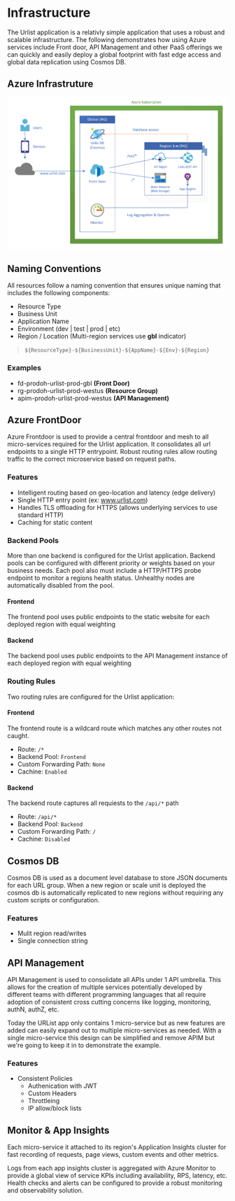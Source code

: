 # Infrastructure
The Urlist application is a relativly simple application that uses a robust and scalable infrastructure.  The following demonstrates how using Azure services include Front door, API Management and other PaaS offerings we can quickly and easily deploy a global footprint with fast edge access and global data replication using Cosmos DB.

## Azure Infrastruture
![Infrastucture Diagram](images/infrastructure-diagram.png)

## Naming Conventions
All resources follow a naming convention that ensures unique naming that includes the following components:

- Resource Type
- Business Unit
- Application Name
- Environment (dev | test | prod | etc)
- Region / Location (Multi-region services use **gbl** indicator)

> `${ResourceType}-${BusinessUnit}-${AppName}-${Env}-${Region}`
### Examples

- fd-prodoh-urlist-prod-gbl **(Front Door)**
- rg-prodoh-urlist-prod-westus **(Resource Group)**
- apim-prodoh-urlist-prod-westus **(API Management)**

## Azure FrontDoor
Azure Frontdoor is used to provide a central frontdoor and mesh to all micro-services required for the Urlist application.  It consolidates all url endpoints to a single HTTP entrypoint.  Robust routing rules allow routing traffic to the correct microservice based on request paths.

### Features
- Intelligent routing based on geo-location and latency (edge delivery)
- Single HTTP entry point (ex: www.urlist.com)
- Handles TLS offloading for HTTPS (allows underlying services to use standard HTTP)
- Caching for static content

### Backend Pools
More than one backend is configured for the Urlist application. Backend pools can be configured with different priority or weights based on your business needs.  Each pool also must include a HTTP/HTTPS probe endpoint to monitor a regions health status.  Unhealthy nodes are automatically disabled from the pool.

#### Frontend
The frontend pool uses public endpoints to the static website for each deployed region with equal weighting

#### Backend
The backend pool uses public endpoints to the API Management instance of each deployed region with equal weighting

### Routing Rules
Two routing rules are configured for the Urlist application:

#### Frontend
The frontend route is a wildcard route which matches any other routes not caught.

- Route: `/*`
- Backend Pool: `Frontend`
- Custom Forwarding Path: `None`
- Cachine: `Enabled`

#### Backend
The backend route captures all requiests to the `/api/*` path

- Route: `/api/*`
- Backend Pool: `Backend`
- Custom Forwarding Path: `/`
- Cachine: `Disabled`

## Cosmos DB
Cosmos DB is used as a document level database to store JSON documents for each URL group. When a new region or scale unit is deployed the cosmos db is automatically replicated to new regions without requiring any custom scripts or configuration.

### Features
- Mulit region read/writes
- Single connection string

## API Management
API Management is used to consolidate all APIs under 1 API umbrella.  This allows for the creation of multiple  services potentially developed by different teams with different programming languages that all require adoption of consistent cross cutting concerns like logging, monitoring, authN, authZ, etc.

Today the URList app only contains 1 micro-service but as new features are added can easily expand out to multiple micro-services as needed. With a single micro-service this design can be simplified and remove APIM but we're going to keep it in to demonstrate the example.

### Features
- Consistent Policies
    - Authenication with JWT
    - Custom Headers
    - Throttleing
    - IP allow/block lists

## Monitor & App Insights
Each micro-service it attached to its region's Application Insights cluster for fast recording of requests, page views, custom events and other metrics.

Logs from each app insights cluster is aggregated with Azure Monitor to provide a global view of service KPIs including availability, RPS, latency, etc.  Health checks and alerts can be configured to provide a robust monitoring and observability solution. 

